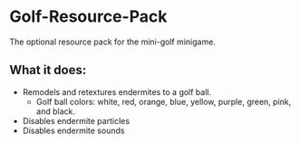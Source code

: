 # Golf-Resource-Pack
The optional resource pack for the mini-golf minigame. 

## What it does: 
- Remodels and retextures endermites to a golf ball. 
	- Golf ball colors: white, red, orange, blue, yellow, purple, green, pink, and black.
- Disables endermite particles
- Disables endermite sounds